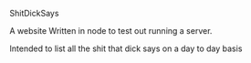 ShitDickSays

A website Written in node to test out running a server.

Intended to list all the shit that dick says on a day to day basis

